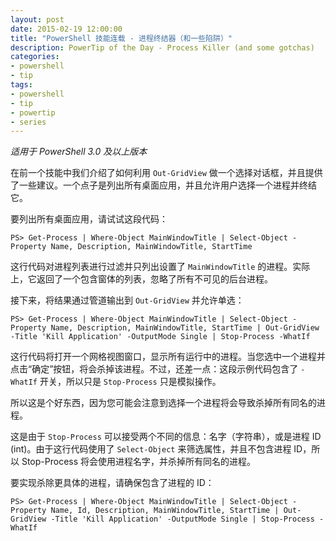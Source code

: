 ```yaml
---
layout: post
date: 2015-02-19 12:00:00
title: "PowerShell 技能连载 - 进程终结器（和一些陷阱）"
description: PowerTip of the Day - Process Killer (and some gotchas)
categories:
- powershell
- tip
tags:
- powershell
- tip
- powertip
- series
---
```

_适用于 PowerShell 3.0 及以上版本_

在前一个技能中我们介绍了如何利用 `Out-GridView` 做一个选择对话框，并且提供了一些建议。一个点子是列出所有桌面应用，并且允许用户选择一个进程并终结它。

要列出所有桌面应用，请试试这段代码：

    PS> Get-Process | Where-Object MainWindowTitle | Select-Object -Property Name, Description, MainWindowTitle, StartTime

这行代码对进程列表进行过滤并只列出设置了 `MainWindowTitle` 的进程。实际上，它返回了一个包含窗体的列表，忽略了所有不可见的后台进程。

接下来，将结果通过管道输出到 `Out-GridView` 并允许单选：

    PS> Get-Process | Where-Object MainWindowTitle | Select-Object -Property Name, Description, MainWindowTitle, StartTime | Out-GridView -Title 'Kill Application' -OutputMode Single | Stop-Process -WhatIf

这行代码将打开一个网格视图窗口，显示所有运行中的进程。当您选中一个进程并点击“确定”按钮，将会杀掉该进程。不过，还差一点：这段示例代码包含了 `-WhatIf` 开关，所以只是 `Stop-Process` 只是模拟操作。

所以这是个好东西，因为您可能会注意到选择一个进程将会导致杀掉所有同名的进程。

这是由于 `Stop-Process` 可以接受两个不同的信息：名字（字符串），或是进程 ID (int)。由于这行代码使用了 `Select-Object` 来筛选属性，并且不包含进程 ID，所以 Stop-Process 将会使用进程名字，并杀掉所有同名的进程。

要实现杀除更具体的进程，请确保包含了进程的 ID：

    PS> Get-Process | Where-Object MainWindowTitle | Select-Object -Property Name, Id, Description, MainWindowTitle, StartTime | Out-GridView -Title 'Kill Application' -OutputMode Single | Stop-Process -WhatIf

<!--本文国际来源：[Process Killer (and some gotchas)](http://community.idera.com/powershell/powertips/b/tips/posts/process-killer-and-some-gotchas)-->
